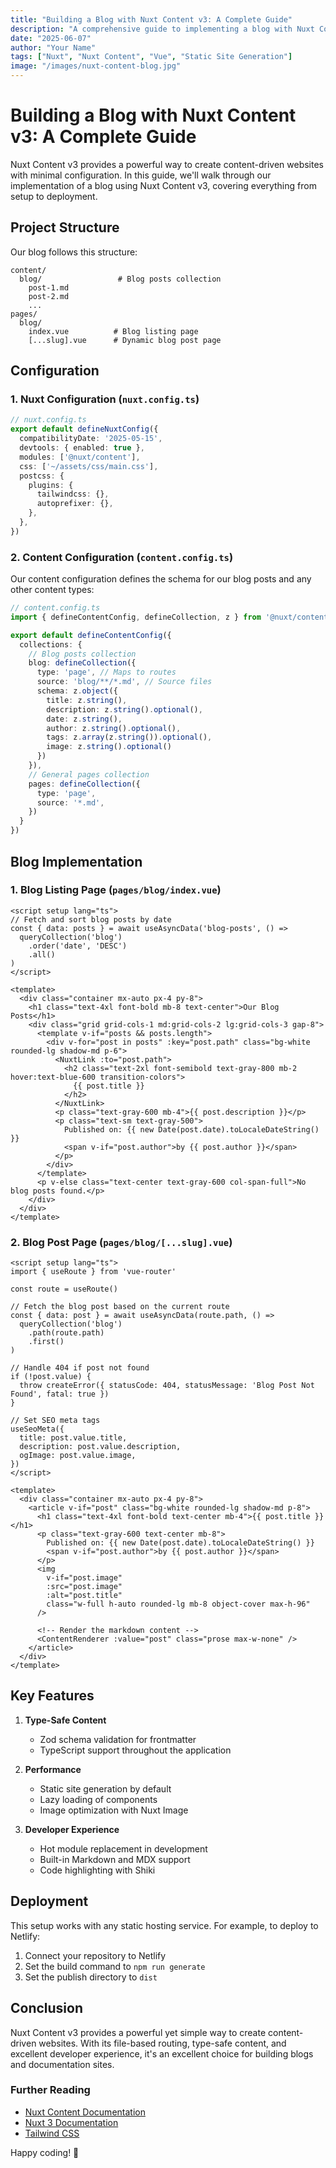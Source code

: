 ```yaml
---
title: "Building a Blog with Nuxt Content v3: A Complete Guide"
description: "A comprehensive guide to implementing a blog with Nuxt Content v3, covering setup, configuration, and best practices."
date: "2025-06-07"
author: "Your Name"
tags: ["Nuxt", "Nuxt Content", "Vue", "Static Site Generation"]
image: "/images/nuxt-content-blog.jpg"
---
```


# Building a Blog with Nuxt Content v3: A Complete Guide

Nuxt Content v3 provides a powerful way to create content-driven websites with minimal configuration. In this guide, we'll walk through our implementation of a blog using Nuxt Content v3, covering everything from setup to deployment.

## Project Structure

Our blog follows this structure:

```
content/
  blog/                 # Blog posts collection
    post-1.md
    post-2.md
    ...
pages/
  blog/
    index.vue          # Blog listing page
    [...slug].vue      # Dynamic blog post page
```

## Configuration

### 1. Nuxt Configuration (`nuxt.config.ts`)

```typescript
// nuxt.config.ts
export default defineNuxtConfig({
  compatibilityDate: '2025-05-15',
  devtools: { enabled: true },
  modules: ['@nuxt/content'],
  css: ['~/assets/css/main.css'],
  postcss: {
    plugins: {
      tailwindcss: {},
      autoprefixer: {},
    },
  },
})
```

### 2. Content Configuration (`content.config.ts`)

Our content configuration defines the schema for our blog posts and any other content types:

```typescript
// content.config.ts
import { defineContentConfig, defineCollection, z } from '@nuxt/content'

export default defineContentConfig({
  collections: {
    // Blog posts collection
    blog: defineCollection({
      type: 'page', // Maps to routes
      source: 'blog/**/*.md', // Source files
      schema: z.object({
        title: z.string(),
        description: z.string().optional(),
        date: z.string(),
        author: z.string().optional(),
        tags: z.array(z.string()).optional(),
        image: z.string().optional()
      })
    }),
    // General pages collection
    pages: defineCollection({
      type: 'page',
      source: '*.md',
    })
  }
})
```

## Blog Implementation

### 1. Blog Listing Page (`pages/blog/index.vue`)

```vue
<script setup lang="ts">
// Fetch and sort blog posts by date
const { data: posts } = await useAsyncData('blog-posts', () => 
  queryCollection('blog')
    .order('date', 'DESC')
    .all()
)
</script>

<template>
  <div class="container mx-auto px-4 py-8">
    <h1 class="text-4xl font-bold mb-8 text-center">Our Blog Posts</h1>
    <div class="grid grid-cols-1 md:grid-cols-2 lg:grid-cols-3 gap-8">
      <template v-if="posts && posts.length">
        <div v-for="post in posts" :key="post.path" class="bg-white rounded-lg shadow-md p-6">
          <NuxtLink :to="post.path">
            <h2 class="text-2xl font-semibold text-gray-800 mb-2 hover:text-blue-600 transition-colors">
              {{ post.title }}
            </h2>
          </NuxtLink>
          <p class="text-gray-600 mb-4">{{ post.description }}</p>
          <p class="text-sm text-gray-500">
            Published on: {{ new Date(post.date).toLocaleDateString() }}
            <span v-if="post.author">by {{ post.author }}</span>
          </p>
        </div>
      </template>
      <p v-else class="text-center text-gray-600 col-span-full">No blog posts found.</p>
    </div>
  </div>
</template>
```

### 2. Blog Post Page (`pages/blog/[...slug].vue`)

```vue
<script setup lang="ts">
import { useRoute } from 'vue-router'

const route = useRoute()

// Fetch the blog post based on the current route
const { data: post } = await useAsyncData(route.path, () =>
  queryCollection('blog')
    .path(route.path)
    .first()
)

// Handle 404 if post not found
if (!post.value) {
  throw createError({ statusCode: 404, statusMessage: 'Blog Post Not Found', fatal: true })
}

// Set SEO meta tags
useSeoMeta({
  title: post.value.title,
  description: post.value.description,
  ogImage: post.value.image,
})
</script>

<template>
  <div class="container mx-auto px-4 py-8">
    <article v-if="post" class="bg-white rounded-lg shadow-md p-8">
      <h1 class="text-4xl font-bold text-center mb-4">{{ post.title }}</h1>
      <p class="text-gray-600 text-center mb-8">
        Published on: {{ new Date(post.date).toLocaleDateString() }}
        <span v-if="post.author">by {{ post.author }}</span>
      </p>
      <img 
        v-if="post.image" 
        :src="post.image" 
        :alt="post.title" 
        class="w-full h-auto rounded-lg mb-8 object-cover max-h-96" 
      />

      <!-- Render the markdown content -->
      <ContentRenderer :value="post" class="prose max-w-none" />
    </article>
  </div>
</template>
```

## Key Features

1. **Type-Safe Content**
   - Zod schema validation for frontmatter
   - TypeScript support throughout the application

2. **Performance**
   - Static site generation by default
   - Lazy loading of components
   - Image optimization with Nuxt Image

3. **Developer Experience**
   - Hot module replacement in development
   - Built-in Markdown and MDX support
   - Code highlighting with Shiki

## Deployment

This setup works with any static hosting service. For example, to deploy to Netlify:

1. Connect your repository to Netlify
2. Set the build command to `npm run generate`
3. Set the publish directory to `dist`

## Conclusion

Nuxt Content v3 provides a powerful yet simple way to create content-driven websites. With its file-based routing, type-safe content, and excellent developer experience, it's an excellent choice for building blogs and documentation sites.

### Further Reading

- [Nuxt Content Documentation](https://content.nuxtjs.org/)
- [Nuxt 3 Documentation](https://nuxt.com/docs)
- [Tailwind CSS](https://tailwindcss.com/)

Happy coding! 🚀
